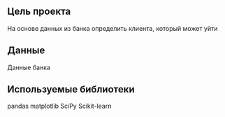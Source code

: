 ## Цель проекта
На основе данных из банка определить клиента, который может уйти

## Данные
Данные банка

## Используемые библиотеки
pandas matplotlib SciPy Scikit-learn